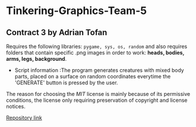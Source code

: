 # Tinkering-Graphics-Team-5


## Contract 3 by Adrian Tofan
Requires the following libraries: ``` pygame, sys, os, random ```
and also requires folders that contain specific .png images in order to work: **heads, bodies, arms, legs, background**.
* Script information :The program generates creatures with mixed body parts, placed on a surface on random coordinates everytime the 'GENERATE' button is pressed by the user.

The reason for choosing the *MIT* license is mainly because of its permissive conditions, the license only requiring preservation
of copyright and license notices.

[Repository link](https://github.com/PyroDevilBoi/Tinkering-Graphics-Team-5/)

